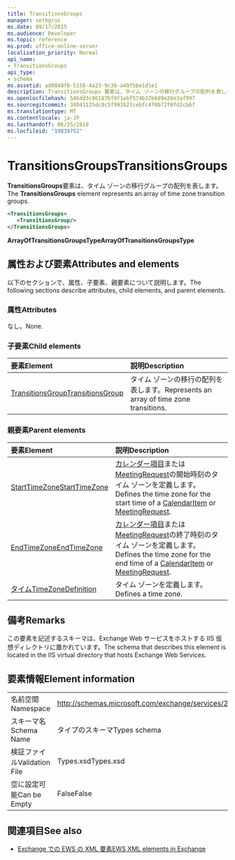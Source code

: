 ```yaml
---
title: TransitionsGroups
manager: sethgros
ms.date: 09/17/2015
ms.audience: Developer
ms.topic: reference
ms.prod: office-online-server
localization_priority: Normal
api_name:
- TransitionsGroups
api_type:
- schema
ms.assetid: ad0849f8-5158-4a23-9c36-a49f5be1d1e1
description: TransitionsGroups 要素は、タイム ゾーンの移行グループの配列を表します。
ms.openlocfilehash: 546dd3c96187bf9f1ebf574b37b689e26e3af997
ms.sourcegitcommit: 34041125dc8c5f993b21cebfc4f8b72f0fd2cb6f
ms.translationtype: MT
ms.contentlocale: ja-JP
ms.lasthandoff: 06/25/2018
ms.locfileid: "19839752"
---
```

# <a name="transitionsgroups"></a><span data-ttu-id="7c8a3-103">TransitionsGroups</span><span class="sxs-lookup"><span data-stu-id="7c8a3-103">TransitionsGroups</span></span>

<span data-ttu-id="7c8a3-104">**TransitionsGroups**要素は、タイム ゾーンの移行グループの配列を表します。</span><span class="sxs-lookup"><span data-stu-id="7c8a3-104">The **TransitionsGroups** element represents an array of time zone transition groups.</span></span> 
  
```XML
<TransitionsGroups>
   <TransitionsGroup/>
</TransitionsGroups>
```

 <span data-ttu-id="7c8a3-105">**ArrayOfTransitionsGroupsType**</span><span class="sxs-lookup"><span data-stu-id="7c8a3-105">**ArrayOfTransitionsGroupsType**</span></span>
## <a name="attributes-and-elements"></a><span data-ttu-id="7c8a3-106">属性および要素</span><span class="sxs-lookup"><span data-stu-id="7c8a3-106">Attributes and elements</span></span>

<span data-ttu-id="7c8a3-107">以下のセクションで、属性、子要素、親要素について説明します。</span><span class="sxs-lookup"><span data-stu-id="7c8a3-107">The following sections describe attributes, child elements, and parent elements.</span></span>
  
### <a name="attributes"></a><span data-ttu-id="7c8a3-108">属性</span><span class="sxs-lookup"><span data-stu-id="7c8a3-108">Attributes</span></span>

<span data-ttu-id="7c8a3-109">なし。</span><span class="sxs-lookup"><span data-stu-id="7c8a3-109">None.</span></span>
  
### <a name="child-elements"></a><span data-ttu-id="7c8a3-110">子要素</span><span class="sxs-lookup"><span data-stu-id="7c8a3-110">Child elements</span></span>

|<span data-ttu-id="7c8a3-111">**要素**</span><span class="sxs-lookup"><span data-stu-id="7c8a3-111">**Element**</span></span>|<span data-ttu-id="7c8a3-112">**説明**</span><span class="sxs-lookup"><span data-stu-id="7c8a3-112">**Description**</span></span>|
|:-----|:-----|
|[<span data-ttu-id="7c8a3-113">TransitionsGroup</span><span class="sxs-lookup"><span data-stu-id="7c8a3-113">TransitionsGroup</span></span>](transitionsgroup.md) <br/> |<span data-ttu-id="7c8a3-114">タイム ゾーンの移行の配列を表します。</span><span class="sxs-lookup"><span data-stu-id="7c8a3-114">Represents an array of time zone transitions.</span></span>  <br/> |
   
### <a name="parent-elements"></a><span data-ttu-id="7c8a3-115">親要素</span><span class="sxs-lookup"><span data-stu-id="7c8a3-115">Parent elements</span></span>

|<span data-ttu-id="7c8a3-116">**要素**</span><span class="sxs-lookup"><span data-stu-id="7c8a3-116">**Element**</span></span>|<span data-ttu-id="7c8a3-117">**説明**</span><span class="sxs-lookup"><span data-stu-id="7c8a3-117">**Description**</span></span>|
|:-----|:-----|
|[<span data-ttu-id="7c8a3-118">StartTimeZone</span><span class="sxs-lookup"><span data-stu-id="7c8a3-118">StartTimeZone</span></span>](starttimezone.md) <br/> |<span data-ttu-id="7c8a3-119">[カレンダー項目](calendaritem.md)または[MeetingRequest](meetingrequest.md)の開始時刻のタイム ゾーンを定義します。</span><span class="sxs-lookup"><span data-stu-id="7c8a3-119">Defines the time zone for the start time of a [CalendarItem](calendaritem.md) or [MeetingRequest](meetingrequest.md).</span></span>  <br/> |
|[<span data-ttu-id="7c8a3-120">EndTimeZone</span><span class="sxs-lookup"><span data-stu-id="7c8a3-120">EndTimeZone</span></span>](endtimezone.md) <br/> |<span data-ttu-id="7c8a3-121">[カレンダー項目](calendaritem.md)または[MeetingRequest](meetingrequest.md)の終了時刻のタイム ゾーンを定義します。</span><span class="sxs-lookup"><span data-stu-id="7c8a3-121">Defines the time zone for the end time of a [CalendarItem](calendaritem.md) or [MeetingRequest](meetingrequest.md).</span></span>  <br/> |
|[<span data-ttu-id="7c8a3-122">タイム</span><span class="sxs-lookup"><span data-stu-id="7c8a3-122">TimeZoneDefinition</span></span>](timezonedefinition.md) <br/> |<span data-ttu-id="7c8a3-123">タイム ゾーンを定義します。</span><span class="sxs-lookup"><span data-stu-id="7c8a3-123">Defines a time zone.</span></span>  <br/> |
   
## <a name="remarks"></a><span data-ttu-id="7c8a3-124">備考</span><span class="sxs-lookup"><span data-stu-id="7c8a3-124">Remarks</span></span>

<span data-ttu-id="7c8a3-125">この要素を記述するスキーマは、Exchange Web サービスをホストする IIS 仮想ディレクトリに置かれています。</span><span class="sxs-lookup"><span data-stu-id="7c8a3-125">The schema that describes this element is located in the IIS virtual directory that hosts Exchange Web Services.</span></span>
  
## <a name="element-information"></a><span data-ttu-id="7c8a3-126">要素情報</span><span class="sxs-lookup"><span data-stu-id="7c8a3-126">Element information</span></span>

|||
|:-----|:-----|
|<span data-ttu-id="7c8a3-127">名前空間</span><span class="sxs-lookup"><span data-stu-id="7c8a3-127">Namespace</span></span>  <br/> |http://schemas.microsoft.com/exchange/services/2006/types  <br/> |
|<span data-ttu-id="7c8a3-128">スキーマ名</span><span class="sxs-lookup"><span data-stu-id="7c8a3-128">Schema Name</span></span>  <br/> |<span data-ttu-id="7c8a3-129">タイプのスキーマ</span><span class="sxs-lookup"><span data-stu-id="7c8a3-129">Types schema</span></span>  <br/> |
|<span data-ttu-id="7c8a3-130">検証ファイル</span><span class="sxs-lookup"><span data-stu-id="7c8a3-130">Validation File</span></span>  <br/> |<span data-ttu-id="7c8a3-131">Types.xsd</span><span class="sxs-lookup"><span data-stu-id="7c8a3-131">Types.xsd</span></span>  <br/> |
|<span data-ttu-id="7c8a3-132">空に設定可能</span><span class="sxs-lookup"><span data-stu-id="7c8a3-132">Can be Empty</span></span>  <br/> |<span data-ttu-id="7c8a3-133">False</span><span class="sxs-lookup"><span data-stu-id="7c8a3-133">False</span></span>  <br/> |
   
## <a name="see-also"></a><span data-ttu-id="7c8a3-134">関連項目</span><span class="sxs-lookup"><span data-stu-id="7c8a3-134">See also</span></span>



- [<span data-ttu-id="7c8a3-135">Exchange での EWS の XML 要素</span><span class="sxs-lookup"><span data-stu-id="7c8a3-135">EWS XML elements in Exchange</span></span>](ews-xml-elements-in-exchange.md)

